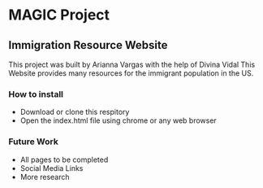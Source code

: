 # MAGIC Project
## Immigration Resource Website
This project was built by Arianna Vargas with the help of Divina Vidal
This Website provides many resources for the immigrant population in the US.

### How to install
- Download or clone this respitory
- Open the index.html file using chrome or any web browser

### Future Work
- All pages to be completed
- Social Media Links
- More research
